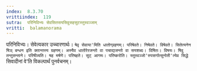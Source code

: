 ```yaml
---
index:  8.3.70
vrittiindex:  119
sutra:  परिनिविभ्यः सेवसितसयसिवुसहसुटस्तुस्वञ्जाम्
vritti:  balamanorama 
---
```


परिनिविभ्यः। सेवेत्यकार उच्चारणार्थः। `षेवृ सेवाया'मिति धातोग्र्रहणम्। परिषेवते। निषेवते। विषेवते। सितेत्यनेन षिञ् बन्धन इति क्तान्तस्य ग्रहणम्। अस्यैव धातोरेरजन्तो वा पचाद्यजन्तो वा सयशब्दः। विषितः। विषयः। षिवु तन्तुसन्ताने। परिषीव्यति। षह मर्षणे। परिषहते। सुट् आगमः। परिष्करोति। स्तुस्वञ्जो'रुपसर्गात्सुनोती'त्येव सिद्धे `सिवादीनां वे'ति विकल्पार्थं पुनर्वचनम्।

